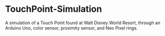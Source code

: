 # TouchPoint-Simulation
A simulation of a Touch Point found at Walt Disney World Resort, through an Arduino Uno, color sensor, proximity sensor, and Neo Pixel rings.
